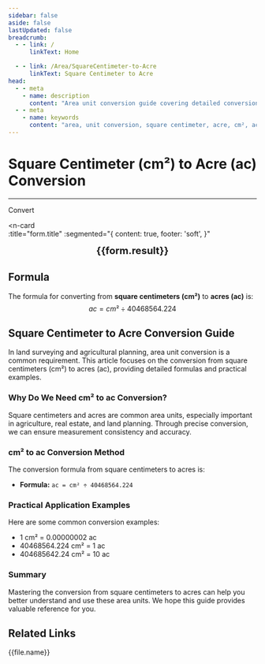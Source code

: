 ```yaml
---
sidebar: false
aside: false
lastUpdated: false
breadcrumb:
  - - link: /
      linkText: Home

  - - link: /Area/SquareCentimeter-to-Acre
      linkText: Square Centimeter to Acre
head:
  - - meta
    - name: description
      content: "Area unit conversion guide covering detailed conversion formulas and explanations from square centimeters (cm²) to acres (ac)."
  - - meta
    - name: keywords
      content: "area, unit conversion, square centimeter, acre, cm², ac, square centimeter to acre, area conversion guide, square centimeter to acre conversion, square centimeter convert acre, cm² to ac conversion, square centimeter acre conversion, area unit conversion, square centimeter convert acre, acre square centimeter conversion, cm² convert ac, square centimeter to acre converter, area conversion tool, square centimeter acre calculation, acre convert square centimeter, ac to cm² conversion, area unit conversion, square centimeter acre comparison, acre square centimeter calculator, area conversion formula, square centimeter convert acre, acre converter, square centimeter calculate acre, cm² acre conversion, area unit comparison table, square centimeter to acre formula, acre area conversion, square centimeter acre conversion tool, area conversion calculator, cm² convert ac, square centimeter acre conversion table"
---
```

# Square Centimeter (cm²) to Acre (ac) Conversion
---
<script setup>
import { onMounted, reactive, inject, ref } from 'vue'
import { NButton, NForm, NFormItem, NInput, NInputNumber, NSelect, NCard, useMessage,NGrid ,NGi } from 'naive-ui'
import { defineClientComponent } from 'vitepress'
import { Area } from '../files';
const seoKey = [
  'square centimeter to acre conversion',
  'square centimeter convert acre',
  'cm² to ac conversion',
  'square centimeter acre conversion',
  'area unit conversion',
  'square centimeter convert acre',
  'acre square centimeter conversion',
  'cm² convert ac',
  'square centimeter to acre converter',
  'area conversion tool',
  'square centimeter acre calculation',
  'acre convert square centimeter',
  'ac to cm² conversion',
  'area unit conversion',
  'square centimeter acre comparison',
  'acre square centimeter calculator',
  'area conversion formula',
  'square centimeter convert acre',
  'acre converter',
  'square centimeter calculate acre',
  'cm² acre conversion',
  'area unit comparison table',
  'square centimeter to acre formula',
  'acre area conversion',
  'square centimeter acre conversion tool',
  'area conversion calculator',
  'cm² convert ac',
  'square centimeter acre conversion table'
]

const convert = inject('convert')

const form = reactive({
  number: null,
  result: '',
  title: 'Square Centimeter (cm²) to Acre (ac) Conversion',
})

const convertHandler = () => {
  if (form.number !== null && !isNaN(form.number)) {
    const convertedValue = parseFloat(form.number) / 40468564.224
    form.result = `${form.number}cm² = ${convertedValue.toFixed(8)}ac`
  } else {
    form.result = 'Please enter a valid number.'
  }
}
</script>

<n-form size="large" :model="form">
  <n-form-item label="Square Centimeter (cm²)">
    <n-input-number v-model:value="form.number" placeholder="Enter square centimeters" style="width: 100%" />
  </n-form-item>
  <n-form-item>
    <n-button type="info" @click="convertHandler" block>Convert</n-button>
  </n-form-item>
</n-form>

<n-card  
  :title="form.title"
  :segmented="{
    content: true,
    footer: 'soft',
  }"
>
  <div  style="text-align:center;font-size:20px;">
    <strong>{{form.result}}</strong>
  </div>
    <template #footer>
    <div>
      <span v-for="item of seoKey">{{item}}, </span>
    </div>
  </template>
</n-card>

## Formula

The formula for converting from **square centimeters (cm²)** to **acres (ac)** is:
$$ ac = cm² \div 40468564.224 $$

## Square Centimeter to Acre Conversion Guide

In land surveying and agricultural planning, area unit conversion is a common requirement. This article focuses on the conversion from square centimeters (cm²) to acres (ac), providing detailed formulas and practical examples.

### Why Do We Need cm² to ac Conversion?

Square centimeters and acres are common area units, especially important in agriculture, real estate, and land planning. Through precise conversion, we can ensure measurement consistency and accuracy.

### cm² to ac Conversion Method

The conversion formula from square centimeters to acres is:

- **Formula:** `ac = cm² ÷ 40468564.224`

### Practical Application Examples

Here are some common conversion examples:

- 1 cm² = 0.00000002 ac
- 40468564.224 cm² = 1 ac
- 404685642.24 cm² = 10 ac

### Summary

Mastering the conversion from square centimeters to acres can help you better understand and use these area units. We hope this guide provides valuable reference for you.

## Related Links
<n-grid x-gap="12" :cols="2">
  <n-gi v-for="(file, index) in Area" :key="index">
    <n-button
      text
      tag="a"
      :href="file.path"
      type="info"
    >
      {{file.name}}
    </n-button>
  </n-gi>
</n-grid>